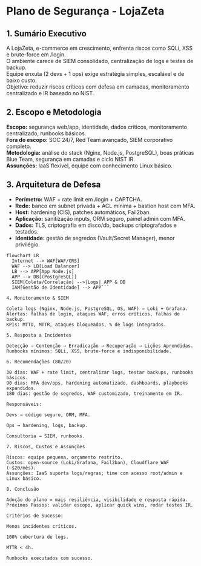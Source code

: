 # Plano de Segurança - LojaZeta

## 1. Sumário Executivo
A LojaZeta, e-commerce em crescimento, enfrenta riscos como SQLi, XSS e brute-force em /login.  
O ambiente carece de SIEM consolidado, centralização de logs e testes de backup.  
Equipe enxuta (2 devs + 1 ops) exige estratégia simples, escalável e de baixo custo.  
Objetivo: reduzir riscos críticos com defesa em camadas, monitoramento centralizado e IR baseado no NIST.  

## 2. Escopo e Metodologia
**Escopo:** segurança web/app, identidade, dados críticos, monitoramento centralizado, runbooks básicos.  
**Fora do escopo:** SOC 24/7, Red Team avançado, SIEM corporativo completo.  
**Metodologia:** análise do stack (Nginx, Node.js, PostgreSQL), boas práticas Blue Team, segurança em camadas e ciclo NIST IR.  
**Assunções:** IaaS flexível, equipe com conhecimento Linux básico.  

## 3. Arquitetura de Defesa
- **Perímetro:** WAF + rate limit em /login + CAPTCHA.  
- **Rede:** banco em subnet privada + ACL mínima + bastion host com MFA.  
- **Host:** hardening (CIS), patches automáticos, Fail2ban.  
- **Aplicação:** sanitização inputs, ORM seguro, painel admin com MFA.  
- **Dados:** TLS, criptografia em disco/db, backups criptografados e testados.  
- **Identidade:** gestão de segredos (Vault/Secret Manager), menor privilégio.  

```mermaid
flowchart LR
  Internet --> WAF[WAF/CRS]
  WAF --> LB[Load Balancer]
  LB --> APP[App Node.js]
  APP --> DB[(PostgreSQL)]
  SIEM[Coleta/Correlação] -->|Logs| APP & DB
  IAM[Gestão de Identidade] --> APP```

4. Monitoramento & SIEM

Coleta logs (Nginx, Node.js, PostgreSQL, OS, WAF) → Loki + Grafana.
Alertas: falhas de login, ataques WAF, erros críticos, falhas de backup.
KPIs: MTTD, MTTR, ataques bloqueados, % de logs integrados.

5. Resposta a Incidentes

Detecção → Contenção → Erradicação → Recuperação → Lições Aprendidas.
Runbooks mínimos: SQLi, XSS, brute-force e indisponibilidade.

6. Recomendações (80/20)

30 dias: WAF + rate limit, centralizar logs, testar backups, runbooks básicos.
90 dias: MFA dev/ops, hardening automatizado, dashboards, playbooks expandidos.
180 dias: gestão de segredos, WAF customizado, treinamento em IR.

Responsáveis:

Devs → código seguro, ORM, MFA.

Ops → hardening, logs, backup.

Consultoria → SIEM, runbooks.

7. Riscos, Custos e Assunções

Riscos: equipe pequena, orçamento restrito.
Custos: open-source (Loki/Grafana, Fail2ban), Cloudflare WAF (~$20/mês).
Assunções: IaaS suporta logs/regras; time com acesso root/admin e Linux básico.

8. Conclusão

Adoção do plano = mais resiliência, visibilidade e resposta rápida.
Próximos Passos: validar escopo, aplicar quick wins, rodar testes IR.

Critérios de Sucesso:

Menos incidentes críticos.

100% cobertura de logs.

MTTR < 4h.

Runbooks executados com sucesso.
